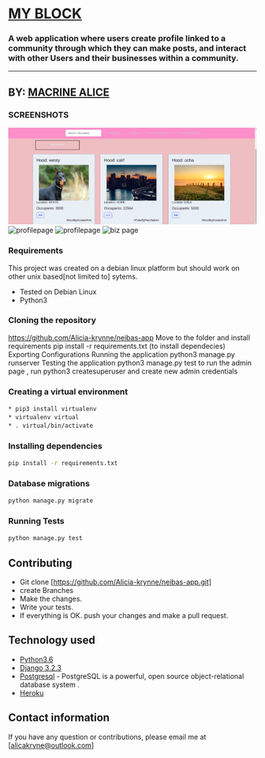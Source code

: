 # [MY BLOCK ](https://joonshoodapp.herokuapp.com/)

### A web application where users create profile linked to a community through which they can make posts, and interact with other Users and their businesses within a community.
------------------------------------------------------------------------
## BY: [MACRINE ALICE ](https://github.com/Alicia-krynne)

### SCREENSHOTS 

![homepage](./static/pics/hood.png)
![profilepage](./static/pics/hoodprofile.png)
![profilepage](./static/pics/hood2profile.png)
![biz page](./static/pics/hodbiz)
### Requirements
This project was created on a debian linux platform but should work on other unix based[not limited to] sytems.
* Tested on Debian Linux
* Python3
### Cloning the repository
https://github.com/Alicia-krynne/neibas-app
Move to the folder and install requirements
pip install -r requirements.txt (to  install dependecies)
Exporting Configurations
Running the application
python3 manage.py runserver
Testing the application
python3 manage.py test
to  run  the  admin page , run python3 createsuperuser and  create new  admin  credentials
### Creating a virtual environment
```bash
* pip3 install virtualenv
* virtualenv virtual
* . virtual/bin/activate
```
### Installing dependencies
```bash
pip install -r requirements.txt
```

### Database migrations
```bash
python manage.py migrate
```
### Running Tests
```bash
python manage.py test
```

## Contributing
- Git clone [https://github.com/Alicia-krynne/neibas-app.git]
- create Branches
- Make the changes.
- Write your tests.
- If everything is OK. push your changes and make a pull request.
## Technology used
* [Python3.6](https://www.python.org/)
* [Django 3.2.3](https://docs.djangoproject.com/en/3.2/)
* [Postgresql](https://www.postgresql.org/docs/) - PostgreSQL is a powerful, open source object-relational database system .
* [Heroku](https://heroku.com)

## Contact information 
If you have any question or contributions, please email me at [alicakryne@outlook.com]